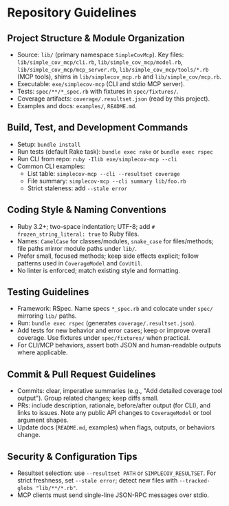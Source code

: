 # Repository Guidelines

## Project Structure & Module Organization
- Source: `lib/` (primary namespace `SimpleCovMcp`). Key files: `lib/simple_cov_mcp/cli.rb`, `lib/simple_cov_mcp/model.rb`, `lib/simple_cov_mcp/mcp_server.rb`, `lib/simple_cov_mcp/tools/*.rb` (MCP tools), shims in `lib/simplecov_mcp.rb` and `lib/simple_cov/mcp.rb`.
- Executable: `exe/simplecov-mcp` (CLI and stdio MCP server).
- Tests: `spec/**/*_spec.rb` with fixtures in `spec/fixtures/`.
- Coverage artifacts: `coverage/.resultset.json` (read by this project).
- Examples and docs: `examples/`, `README.md`.

## Build, Test, and Development Commands
- Setup: `bundle install`
- Run tests (default Rake task): `bundle exec rake` or `bundle exec rspec`
- Run CLI from repo: `ruby -Ilib exe/simplecov-mcp --cli`
- Common CLI examples:
  - List table: `simplecov-mcp --cli --resultset coverage`
  - File summary: `simplecov-mcp --cli summary lib/foo.rb`
  - Strict staleness: add `--stale error`

## Coding Style & Naming Conventions
- Ruby 3.2+; two-space indentation; UTF-8; add `# frozen_string_literal: true` to Ruby files.
- Names: `CamelCase` for classes/modules, `snake_case` for files/methods; file paths mirror module paths under `lib/`.
- Prefer small, focused methods; keep side effects explicit; follow patterns used in `CoverageModel` and `CovUtil`.
- No linter is enforced; match existing style and formatting.

## Testing Guidelines
- Framework: RSpec. Name specs `*_spec.rb` and colocate under `spec/` mirroring `lib/` paths.
- Run: `bundle exec rspec` (generates `coverage/.resultset.json`).
- Add tests for new behavior and error cases; keep or improve overall coverage. Use fixtures under `spec/fixtures/` when practical.
- For CLI/MCP behaviors, assert both JSON and human-readable outputs where applicable.

## Commit & Pull Request Guidelines
- Commits: clear, imperative summaries (e.g., "Add detailed coverage tool output"). Group related changes; keep diffs small.
- PRs: include description, rationale, before/after output (for CLI), and links to issues. Note any public API changes to `CoverageModel` or tool argument shapes.
- Update docs (`README.md`, examples) when flags, outputs, or behaviors change.

## Security & Configuration Tips
- Resultset selection: use `--resultset PATH` or `SIMPLECOV_RESULTSET`. For strict freshness, set `--stale error`; detect new files with `--tracked-globs "lib/**/*.rb"`.
- MCP clients must send single-line JSON-RPC messages over stdio.

